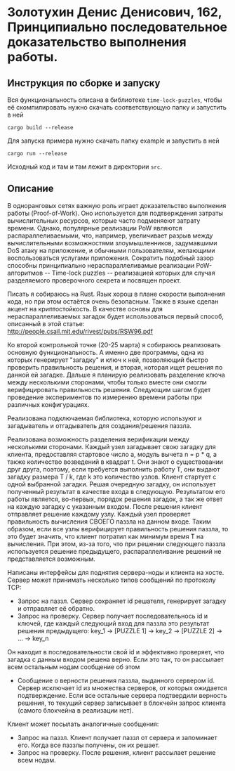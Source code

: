 # Золотухин Денис Денисович, 162, Принципиально последовательное доказательство выполнения работы.

## Инструкция по сборке и запуску

Вся функциональность описана в библиотеке ```time-lock-puzzles```, чтобы её скомпилировать нужно скачать
соответствующую папку и запустить в ней
```
cargo build --release
``` 
Для запуска примера нужно
скачать папку example и запустить в ней
```
cargo run --release
``` 
Исходный код и там и там лежит в
директории ```src```.

## Описание
В одноранговых сетях важную роль играет доказательство выполнения работы (Proof-of-Work). Оно используется для подтверждения затраты вычислительных ресурсов, которые часто подменяеют затрату времени.
Однако, популярные реализации PoW являются распараллеливаемыми, что, например, увеличивает разрыв между вычислительными возможностями злоумышленников, задумавшими DoS атаку на приложение, и обычными пользователям,
желающими воспользоваться услугами приложения. Сократить подобный зазор способны принципиально нераспараллеливамые реализации PoW-алгоритмов -- Time-lock puzzles -- реализацией которых для случая разделяемого проверочного секрета и посвящен проект.

Писать я собираюсь на Rust. Язык хорош в плане скорости выполнения кода, но при этом остаётся очень безопасным. Также в языке сделан акцент на криптостойкость.
В качестве основы для нераспараллеливаемых загадок будет использоваться первый способ, описанный в этой статье: http://people.csail.mit.edu/rivest/pubs/RSW96.pdf

Ко второй контрольной точке (20-25 марта) я собираюсь реализовать основную функциональность. А именно две программы, одна из которых генерирует "загадку" и ключ к ней, позволяющий быстро проверить правильность решения, и вторая,
которая ищет решения по данной ей загадке.
Дальше я планирую реализовать разделение ключа между несколькими сторонами, чтобы только вместе они смогли верифицировать правильность решения.
Следующим шагом будет проведение экспериментов по измерению времени работы при различных конфигурациях.

Реализована подключаемая библиотека, которую используют и загадыватель и отгадыватель для создания/решения паззла.

Реализована возможность разделения верификации между несколькими сторонами. Каждый узел загадывает свою загадку для клиента, предоставляя стартовое число a, модуль вычета n = p * q, а также количество возведений в квадрат t.
Они знают о существовании друг друга, поэтому, если требуется выполнить работу T, они выдают загадку размера T / k, где k это количество узлов.
Клиент стартует с одной выбранной загадки. Решая очередную загадку, он использует полученный результат в качестве входа в следующую.
Результатом его работы является, во-первых, порядок решения загадок, а так же ответ на каждую загадку с указанным входом.
После решения клиент отправляет решение каждому узлу. Каждый узел проверяет правильность вычисления СВОЕГО паззла на данном входе.
Таким образом, если все узлы верифицирует правильность решения паззла, то это будет значить, что клиент потратил как минимум время T на вычисления. При этом, из-за того, что при решении следующего паззла используется решение предыдущего, распараллеливание решений не представляется возможным.

Написаны интерфейсы для поднятия сервера-ноды и клиента на хосте.
Сервер может принимать несколько типов сообщений по протоколу TCP:
- Запрос на паззл. Сервер сохраняет id решателя, генерирует загадку и отправляет её обратно.
- Запрос на проверку. Сервер получает последовательнось id и ключей, где каждый следующий вход для паззла это результат решения предыдущего:
	key_1 -> [PUZZLE 1] -> key_2 -> [PUZZLE 2] -> ... -> key_n

Он находит в последовательности свой id и эффективно проверяет, что загадка с данным входом решена
верно. Если это так, то он рассылает всем остальным нодам сообщение об этом
- Сообщение о верности решения паззла, выданного сервером id. Сервер исключает id из множества
серверов, от которых ожидается подтверждение. Если все остальные сервера подтвердили верность решения,
то текущий сервер записывает в блокчейн запрос клиента (самого блокчейна в реализации нет).

Клиент может посылать аналогичные сообщения:
- Запрос на паззл. Клиент получает паззл от сервера и запоминает его. Когда все паззлы получены, он
их решает.
- Запрос на проверку. После решения, клиент рассылает решение всем нодам.


